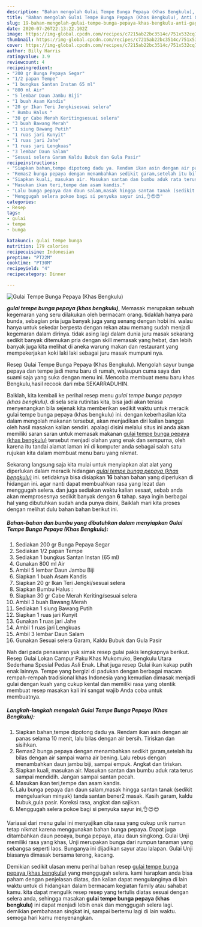 ```yaml
---
description: "Bahan mengolah Gulai Tempe Bunga Pepaya (Khas Bengkulu), Anti Gagal"
title: "Bahan mengolah Gulai Tempe Bunga Pepaya (Khas Bengkulu), Anti Gagal"
slug: 19-bahan-mengolah-gulai-tempe-bunga-pepaya-khas-bengkulu-anti-gagal
date: 2020-07-26T22:13:22.102Z
image: https://img-global.cpcdn.com/recipes/c7215ab22bc3514c/751x532cq70/gulai-tempe-bunga-pepaya-khas-bengkulu-foto-resep-utama.jpg
thumbnail: https://img-global.cpcdn.com/recipes/c7215ab22bc3514c/751x532cq70/gulai-tempe-bunga-pepaya-khas-bengkulu-foto-resep-utama.jpg
cover: https://img-global.cpcdn.com/recipes/c7215ab22bc3514c/751x532cq70/gulai-tempe-bunga-pepaya-khas-bengkulu-foto-resep-utama.jpg
author: Billy Harris
ratingvalue: 3.9
reviewcount: 4
recipeingredient:
- "200 gr Bunga Pepaya Segar"
- "1/2 papan Tempe"
- "1 bungkus Santan Instan 65 ml"
- "800 ml Air"
- "5 lembar Daun Jambu Biji"
- "1 buah Asam Kandis"
- "20 gr Ikan Teri Jengkisesuai selera"
- " Bumbu Halus "
- "30 gr Cabe Merah Keritingsesuai selera"
- "3 buah Bawang Merah"
- "1 siung Bawang Putih"
- "1 ruas jari Kunyit"
- "1 ruas jari Jahe"
- "1 ruas jari Lengkuas"
- "3 lembar Daun Salam"
- "Sesuai selera Garam Kaldu Bubuk dan Gula Pasir"
recipeinstructions:
- "Siapkan bahan,tempe dipotong dadu ya. Rendam ikan asin dengan air panas selama 10 menit, lalu bilas dengan air bersih. Tiriskan dan sisihkan."
- "Remas2 bunga pepaya dengan menambahkan sedikit garam,setelah itu bilas dengan air sampai warna air bening. Lalu rebus dengan menambahkan daun jambu biji, sampai empuk. Angkat dan tiriskan."
- "Siapkan kuali, masukan air. Masukan santan dan bumbu aduk rata terus sampai mendidih. Jangan sampai santan pecah."
- "Masukan ikan teri,tempe dan asam kandis."
- "Lalu bunga pepaya dan daun salam,masak hingga santan tanak (sedikit mengeluarkan minyak) tanda santan bener2 masak. Kasih garam, kaldu bubuk,gula pasir. Koreksi rasa, angkat dan sajikan."
- "Menggugah selera pokoe bagi si penyuka sayur ini,👌😍😍"
categories:
- Resep
tags:
- gulai
- tempe
- bunga

katakunci: gulai tempe bunga 
nutrition: 179 calories
recipecuisine: Indonesian
preptime: "PT22M"
cooktime: "PT30M"
recipeyield: "4"
recipecategory: Dinner

---
```



![Gulai Tempe Bunga Pepaya (Khas Bengkulu)](https://img-global.cpcdn.com/recipes/c7215ab22bc3514c/751x532cq70/gulai-tempe-bunga-pepaya-khas-bengkulu-foto-resep-utama.jpg)

<b><i>gulai tempe bunga pepaya (khas bengkulu)</i></b>, Memasak merupakan sebuah kegemaran yang seru dilakukan oleh bermacam orang. tidaklah hanya para bunda, sebagian pria juga banyak juga yang senang dengan hobi ini. walau hanya untuk sekedar berpesta dengan rekan atau memang sudah menjadi kegemaran dalam dirinya. tidak asing lagi dalam dunia juru masak sekarang sedikit banyak ditemukan pria dengan skill memasak yang hebat, dan lebih banyak juga kita melihat di aneka warung makan dan restaurant yang mempekerjakan koki laki laki sebagai juru masak mumpuni nya.

Resep Gulai Tempe Bunga Pepaya (Khas Bengkulu). Mengolah sayur bunga pepaya dan tempe jadi menu baru di rumah, walaupun cuma saya dan suami saja yang suka dengan menu ini. Mencoba membuat menu baru khas Bengkulu,hasil recook dari mba SEKARRADUHIN.

Baiklah, kita kembali ke perihal resep menu <i>gulai tempe bunga pepaya (khas bengkulu)</i>. di sela sela rutinitas kita, bisa jadi akan terasa menyenangkan bila sejenak kita memberikan sedikit waktu untuk meracik gulai tempe bunga pepaya (khas bengkulu) ini. dengan keberhasilan kita dalam mengolah makanan tersebut, akan menjadikan diri kalian bangga oleh hasil masakan kalian sendiri. apalagi disini melalui situs ini anda akan memiliki saran saran untuk memasak makanan <u>gulai tempe bunga pepaya (khas bengkulu)</u> tersebut menjadi olahan yang enak dan sempurna, oleh karena itu tandai alamat laman ini di komputer anda sebagai salah satu rujukan kita dalam membuat menu baru yang nikmat.


Sekarang langsung saja kita mulai untuk menyiapkan alat alat yang diperlukan dalam meracik hidangan <u><i>gulai tempe bunga pepaya (khas bengkulu)</i></u> ini. setidaknya bisa disiapkan <b>16</b> bahan bahan yang diperlukan di hidangan ini. agar nanti dapat membuahkan rasa yang lezat dan menggugah selera. dan juga sediakan waktu kalian sesaat, sebab anda akan memprosesnya sedikit banyak dengan <b>6</b> tahap. saya ingin berbagai hal yang dibutuhkan sudah anda punya disini, Baiklah mari kita proses dengan melihat dulu bahan bahan berikut ini.

<!--inarticleads1-->

##### Bahan-bahan dan bumbu yang dibutuhkan dalam menyiapkan Gulai Tempe Bunga Pepaya (Khas Bengkulu):

1. Sediakan 200 gr Bunga Pepaya Segar
1. Sediakan 1/2 papan Tempe
1. Sediakan 1 bungkus Santan Instan (65 ml)
1. Gunakan 800 ml Air
1. Ambil 5 lembar Daun Jambu Biji
1. Siapkan 1 buah Asam Kandis
1. Siapkan 20 gr Ikan Teri Jengki/sesuai selera
1. Siapkan  Bumbu Halus :
1. Siapkan 30 gr Cabe Merah Keriting/sesuai selera
1. Ambil 3 buah Bawang Merah
1. Sediakan 1 siung Bawang Putih
1. Siapkan 1 ruas jari Kunyit
1. Gunakan 1 ruas jari Jahe
1. Ambil 1 ruas jari Lengkuas
1. Ambil 3 lembar Daun Salam
1. Gunakan Sesuai selera Garam, Kaldu Bubuk dan Gula Pasir


Nah dari pada penasaran yuk simak resep gulai pakis lengkapnya berikut. Resep Gulai Lokan Campur Paku Khas Mukomuko, Bengkulu Utara Sederhana Spesial Pedas Asli Enak. Lihat juga resep Gulai ikan kakap putih enak lainnya. Tempe yang bergizi di padukan dengan berbagai macam rempah-rempah tradisional khas Indonesia yang kemudian dimasak menjadi gulai dengan kuah yang cukup kental dan memiliki rasa yang otentik membuat resep masakan kali ini sangat wajib Anda coba untuk membuatnya. 

<!--inarticleads2-->

##### Langkah-langkah mengolah Gulai Tempe Bunga Pepaya (Khas Bengkulu):

1. Siapkan bahan,tempe dipotong dadu ya. Rendam ikan asin dengan air panas selama 10 menit, lalu bilas dengan air bersih. Tiriskan dan sisihkan.
1. Remas2 bunga pepaya dengan menambahkan sedikit garam,setelah itu bilas dengan air sampai warna air bening. Lalu rebus dengan menambahkan daun jambu biji, sampai empuk. Angkat dan tiriskan.
1. Siapkan kuali, masukan air. Masukan santan dan bumbu aduk rata terus sampai mendidih. Jangan sampai santan pecah.
1. Masukan ikan teri,tempe dan asam kandis.
1. Lalu bunga pepaya dan daun salam,masak hingga santan tanak (sedikit mengeluarkan minyak) tanda santan bener2 masak. Kasih garam, kaldu bubuk,gula pasir. Koreksi rasa, angkat dan sajikan.
1. Menggugah selera pokoe bagi si penyuka sayur ini,👌😍😍


Variasai dari menu gulai ini menyajikan cita rasa yang cukup unik namun tetap nikmat karena menggunakan bahan bunga pepaya. Dapat juga ditambahkan daun peoaya, bunga pepaya, atau daun singkong. Gulai Unji memiliki rasa yang khas, Unji merupakan bunga dari rumpun tanaman yang sebangsa seperti laos. Bunganya ini dijadikan sayur atau lalapan. Gulai Unji biasanya dimasak bersama terong, kacang. 

Demikian sedikit ulasan menu perihal bahan resep <u>gulai tempe bunga pepaya (khas bengkulu)</u> yang menggugah selera. kami harapkan anda bisa paham dengan penjelasan diatas, dan kalian dapat mengulanginya di lain waktu untuk di hidangkan dalam bermacam kegiatan family atau sahabat kamu. kita dapat mengulik resep resep yang tertulis diatas sesuai dengan selera anda, sehingga masakan <b>gulai tempe bunga pepaya (khas bengkulu)</b> ini dapat menjadi lebih enak dan menggugah selera lagi. demikian pembahasan singkat ini, sampai bertemu lagi di lain waktu. semoga hari kamu menyenangkan.
